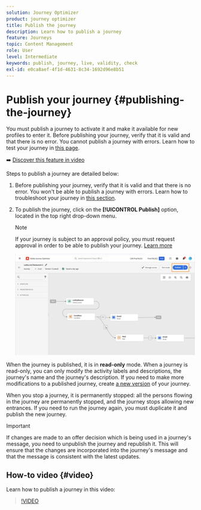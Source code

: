 ```yaml
---
solution: Journey Optimizer
product: journey optimizer
title: Publish the journey
description: Learn how to publish a journey
feature: Journeys
topic: Content Management
role: User
level: Intermediate
keywords: publish, journey, live, validity, check
exl-id: e0ca8aef-4f1d-4631-8c34-1692d96e8b51
---
```

# Publish your journey {#publishing-the-journey}

You must publish a journey to activate it and make it available for new profiles to enter it. Before publishing your journey, verify that it is valid and that there is no error. You cannot publish a journey with errors. Learn how to test your journey in [this page](testing-the-journey.md).

➡️ [Discover this feature in video](#video)

Steps to publish a journey are detailed below:

1. Before publishing your journey, verify that it is valid and that there is no error. You won't be able to publish a journey with errors. Learn how to troubleshoot your journey in [this section](../building-journeys/troubleshooting.md#checking-for-errors-before-testing). 

1. To publish the journey, click on the **[!UICONTROL Publish]** option, located in the top right drop-down menu.

    >[!NOTE]
    >
    > If your journey is subject to an approval policy, you must request approval in order to be able to publish your journey. [Learn more](../test-approve/gs-approval.md)


    ![](assets/journeyuc1_18.png)

When the journey is published, it is in **read-only** mode. When a journey is read-only, you can only modify the activity labels and descriptions, the journey's name and the journey's description. If you need to make more modifications to a published journey, create [a new version](journey-ui.md#journey-versions) of your journey. 

When you stop a journey, it is permanently stopped: all the persons flowing in the journey are permanently stopped, and the journey stops allowing new entrances. If you need to run the journey again, you must duplicate it and publish the new journey.


>[!IMPORTANT]
>
>If changes are made to an offer decision which is being used in a journey's message, you need to unpublish the journey and republish it.  This will ensure that the changes are incorporated into the journey's message and that the message is consistent with the latest updates.

## How-to video {#video}

Learn how to publish a journey in this video:

>[!VIDEO](https://video.tv.adobe.com/v/3424998?quality=12) 